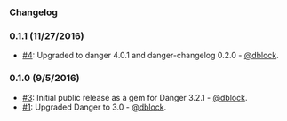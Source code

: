 ### Changelog

### 0.1.1 (11/27/2016)

* [#4](https://github.com/mongoid/danger/pull/4): Upgraded to danger 4.0.1 and danger-changelog 0.2.0 - [@dblock](https://github.com/dblock).

### 0.1.0 (9/5/2016)

* [#3](https://github.com/mongoid/danger/pull/3): Initial public release as a gem for Danger 3.2.1 - [@dblock](https://github.com/dblock).
* [#1](https://github.com/mongoid/danger/pull/1): Upgraded Danger to 3.0 - [@dblock](https://github.com/dblock).
